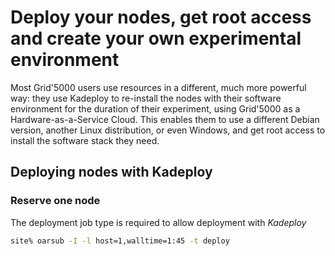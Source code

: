 # Deploy your nodes, get root access and create your own experimental environment

Most Grid'5000 users use resources in a different, much more powerful way: they use Kadeploy to re-install the nodes with their software environment for the duration of their experiment, using Grid'5000 as a Hardware-as-a-Service Cloud. 
This enables them to use a different Debian version, another Linux distribution, or even Windows, and get root access to install the software stack they need. 

## Deploying nodes with Kadeploy

### Reserve one node 
The deployment job type is required to allow deployment with *Kadeploy*

```bash
site% oarsub -I -l host=1,walltime=1:45 -t deploy
```
